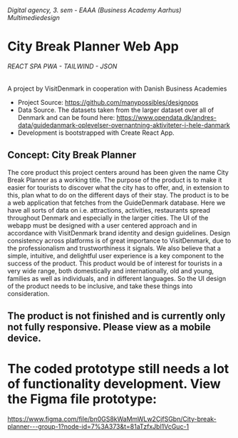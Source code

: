 ###### Digital agency, 3. sem - EAAA (Business Academy Aarhus) Multimediedesign
# City Break Planner Web App
###### REACT SPA PWA - TAILWIND - JSON 
A project by VisitDenmark in cooperation with Danish Business Academies

- Project Source:  https://github.com/manypossibles/designops
- Data Source. The datasets taken from the larger dataset over all of Denmark and can be found here:
  https://www.opendata.dk/andres-data/guidedanmark-oplevelser-overnantning-aktiviteter-i-hele-danmark
- Development is bootstrapped with Create React App.


## Concept: City Break Planner

The core product this project centers around has been given the name City Break Planner as a working title. The purpose of the product is to make it easier for tourists to discover what the city has to offer, and, in extension to this, plan what to do on the different days of their stay. The product is to be a web application that fetches from the GuideDenmark database. Here we have all sorts of data on i.e. attractions, activities, restaurants spread throughout Denmark and especially in the larger cities. The UI of the webapp must be designed with a user centered approach and in accordance with VisitDenmark brand identity and design guidelines. Design consistency across platforms is of great importance to VisitDenmark, due to the professionalism and trustworthiness it signals. We also believe that a simple, intuitive, and delightful user experience is a key component to the success of the product. This product would be of interest for tourists in a very wide range, both domestically and internationally, old and young, families as well as individuals, and in different languages. So the UI design of the product needs to be inclusive, and take these things into consideration.

## The product is not finished and is currently only not fully responsive. Please view as a mobile device.
# The coded prototype still needs a lot of functionality development. View the Figma file prototype: 
https://www.figma.com/file/bn0GS8kWaMmWLw2CjfSGbn/City-break-planner---group-1?node-id=7%3A373&t=81aTzfxJbl1VcGuc-1 
